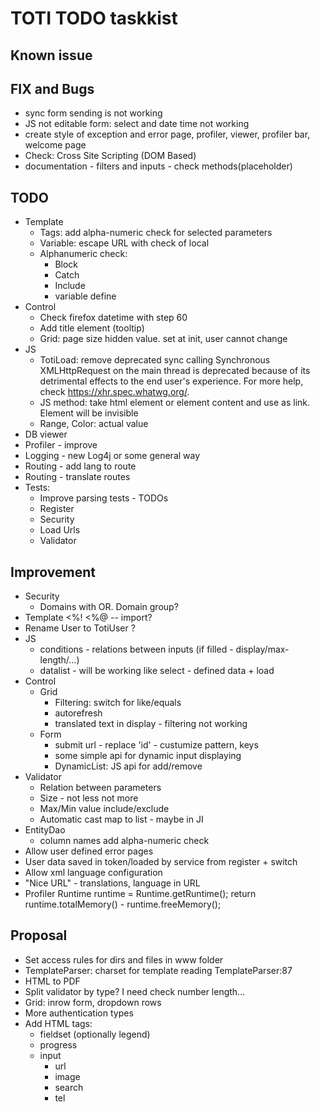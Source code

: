 # TOTI TODO taskkist

## Known issue

## FIX and Bugs

* sync form sending is not working
* JS not editable form: select and date time not working
* create style of exception and error page, profiler, viewer, profiler bar, welcome page
* Check: Cross Site Scripting (DOM Based)
* documentation - filters and inputs - check methods(placeholder)

## TODO

* Template
	* Tags: add alpha-numeric check for selected parameters
	* Variable: escape URL with check of local
	* Alphanumeric check:
		* Block
		* Catch
		* Include
		* variable define
* Control
	* Check firefox datetime with step 60
	* Add title element (tooltip)
	* Grid: page size hidden value. set at init, user cannot change
* JS
	* TotiLoad: remove deprecated sync calling Synchronous XMLHttpRequest on the main thread is deprecated because of its detrimental effects to the end user's experience. For more help, check https://xhr.spec.whatwg.org/.
	* JS method: take html element or element content and use as link. Element will be invisible
	* Range, Color: actual value
* DB viewer
* Profiler - improve
* Logging - new Log4j or some general way
* Routing - add lang to route
* Routing - translate routes
* Tests:
	* Improve parsing tests - TODOs
	* Register
	* Security
	* Load Urls
	* Validator

## Improvement

* Security
	* Domains with OR. Domain group?
* Template <%!  <%@  -- import?
* Rename User to TotiUser ?
* JS
	* conditions - relations between inputs (if filled - display/max-length/...)
	* datalist - will be working like select - defined data + load
* Control
	* Grid
		* Filtering: switch for like/equals
		* autorefresh
		* translated text in display - filtering not working
	* Form
		* submit url - replace 'id' - custumize pattern, keys
		* some simple api for dynamic input displaying
		* DynamicList: JS api for add/remove
* Validator
	* Relation between parameters
	* Size - not less not more
	* Max/Min value include/exclude
	* Automatic cast map to list - maybe in JI
* EntityDao
	* column names add alpha-numeric check
* Allow user defined error pages
* User data saved in token/loaded by service from register + switch
* Allow xml language configuration
* "Nice URL" - translations, language in URL
* Profiler
		Runtime runtime = Runtime.getRuntime();
		return runtime.totalMemory() - runtime.freeMemory();

## Proposal

* Set access rules for dirs and files in www folder
* TemplateParser: charset for template reading TemplateParser:87
* HTML to PDF
* Split validator by type? I need check number length...
* Grid: inrow form, dropdown rows
* More authentication types
* Add HTML tags:
	* fieldset (optionally legend)
	* progress
	* input
		* url
		* image
		* search
		* tel

